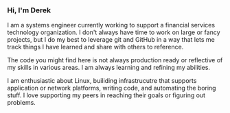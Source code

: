 ### Hi, I'm Derek
I am a systems engineer currently working to support a financial services technology organization. I don't always have time to work on large or fancy projects, but I do my best to leverage git and GitHub in a way that lets me track things I have learned and share with others to reference.

The code you might find here is not always production ready or reflective of my skills in various areas. I am always learning and refining my abilities.

I am enthusiastic about Linux, builiding infrastrucutre that supports application or network platforms, writing code, and automating the boring stuff. I love supporting my peers in reaching their goals or figuring out problems. 

<!--
**derekfulmer/derekfulmer** is a ✨ _special_ ✨ repository because its `README.md` (this file) appears on your GitHub profile.

Here are some ideas to get you started:

- 🔭 I’m currently working on ...
- 🌱 I’m currently learning ...
- 👯 I’m looking to collaborate on ...
- 🤔 I’m looking for help with ...
- 💬 Ask me about ...
- 📫 How to reach me: ...
- 😄 Pronouns: ...
- ⚡ Fun fact: ...
-->
